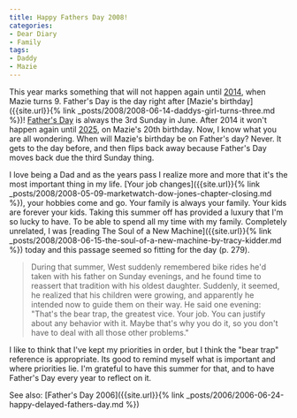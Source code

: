 ```yaml
---
title: Happy Fathers Day 2008!
categories:
- Dear Diary
- Family
tags:
- Daddy
- Mazie
---
```


This year marks something that will not happen again until [2014](http://www.timeanddate.com/calendar/monthly.html?month=6&year=2014&country=1), when Mazie turns 9. Father's Day is the day right after [Mazie's birthday]({{site.url}}{% link _posts/2008/2008-06-14-daddys-girl-turns-three.md %})! [Father's Day](http://en.wikipedia.org/wiki/Father's_Day) is always the 3rd Sunday in June. After 2014 it won't happen again until [2025](http://www.timeanddate.com/calendar/monthly.html?month=6&year=2025&country=1), on Mazie's 20th birthday. Now, I know what you are all wondering. When will Mazie's birthday be on Father's day? Never. It gets to the day before, and then flips back away because Father's Day moves back due the third Sunday thing.

I love being a Dad and as the years pass I realize more and more that it's the most important thing in my life. [Your job changes]({{site.url}}{% link _posts/2008/2008-05-09-marketwatch-dow-jones-chapter-closing.md %}), your hobbies come and go. Your family is always your family. Your kids are forever your kids. Taking this summer off has provided a luxury that I'm so lucky to have. To be able to spend all my time with my family. Completely unrelated, I was [reading The Soul of a New Machine]({{site.url}}{% link _posts/2008/2008-06-15-the-soul-of-a-new-machine-by-tracy-kidder.md %}) today and this passage seemed so fitting for the day (p. 279).

> During that summer, West suddenly remembered bike rides he'd taken with his father on Sunday evenings, and he found time to reassert that tradition with his oldest daughter. Suddenly, it seemed, he realized that his children were growing, and apparently he intended now to guide them on their way. He said one evening: "That's the bear trap, the greatest vice. Your job. You can justify about any behavior with it. Maybe that's why you do it, so you don't have to deal with all those other problems."

I like to think that I've kept my priorities in order, but I think the "bear trap" reference is appropriate. Its good to remind myself what is important and where priorities lie. I'm grateful to have this summer for that, and to have Father's Day every year to reflect on it.

See also: [Father's Day 2006]({{site.url}}{% link _posts/2006/2006-06-24-happy-delayed-fathers-day.md %})
